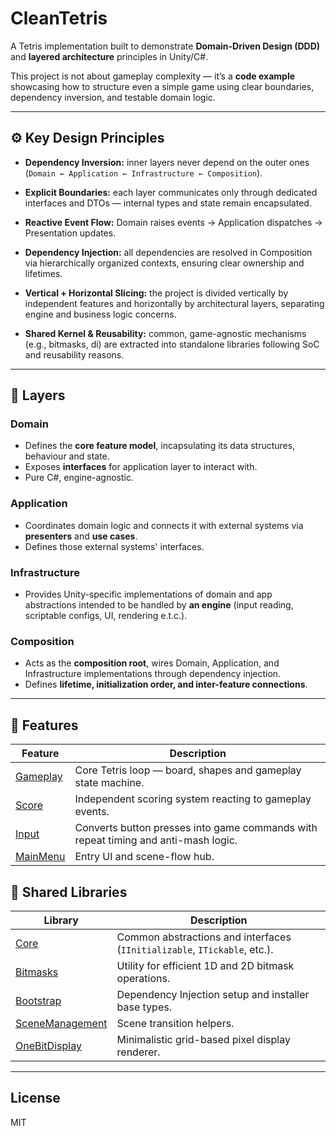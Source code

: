 # CleanTetris

A Tetris implementation built to demonstrate **Domain-Driven Design (DDD)** and **layered architecture** principles in Unity/C#.

This project is not about gameplay complexity — it’s a **code example** showcasing how to structure even a simple game using clear boundaries, dependency inversion, and testable domain logic.

---

## ⚙️ Key Design Principles

- **Dependency Inversion:** inner layers never depend on the outer ones  
  (`Domain ← Application ← Infrastructure ← Composition`).

- **Explicit Boundaries:** each layer communicates only through dedicated interfaces and DTOs — internal types and state remain encapsulated.

- **Reactive Event Flow:** Domain raises events → Application dispatches → Presentation updates.

- **Dependency Injection:** all dependencies are resolved in Composition via hierarchically organized contexts, ensuring clear ownership and lifetimes.

- **Vertical + Horizontal Slicing:** the project is divided vertically by independent features and horizontally by architectural layers, separating engine and business logic concerns.

- **Shared Kernel & Reusability:** common, game-agnostic mechanisms (e.g., bitmasks, di) are extracted into standalone libraries following SoC and reusability reasons.

---

## 🧩 Layers

### Domain
- Defines the **core feature model**, incapsulating its data structures, behaviour and state.
- Exposes **interfaces** for application layer to interact with.
- Pure C#, engine-agnostic.

### Application
- Coordinates domain logic and connects it with external systems via **presenters** and **use cases**.
- Defines those external systems' interfaces.

### Infrastructure
- Provides Unity-specific implementations of domain and app abstractions intended to be handled by **an engine** (input reading, scriptable configs, UI, rendering e.t.c.).

### Composition
- Acts as the **composition root**, wires Domain, Application, and Infrastructure implementations through dependency injection.
- Defines **lifetime, initialization order, and inter-feature connections**.

---

## 🧩 Features

| Feature                                                       | Description |
|---------------------------------------------------------------|--------------|
| [Gameplay](Assets/Tetris/Scripts/Features/Gameplay/README.md) | Core Tetris loop — board, shapes and gameplay state machine. |
| [Score](Assets/Tetris/Scripts/Features/Score/README.md)                             | Independent scoring system reacting to gameplay events. |
| [Input](Assets/Tetris/Scripts/Features/Input/README.md)                             | Converts button presses into game commands with repeat timing and anti-mash logic. |
| [MainMenu](Assets/Tetris/Scripts/Features/MainMenu/README.md)                       | Entry UI and scene-flow hub. |

## 🧰 Shared Libraries

| Library | Description |
|----------|--------------|
| [Core](Assets/Tetris/Scripts/Libs/Core/README.md) | Common abstractions and interfaces (`IInitializable`, `ITickable`, etc.). |
| [Bitmasks](Assets/Tetris/Scripts/Libs/Bitmasks/README.md) | Utility for efficient 1D and 2D bitmask operations. |
| [Bootstrap](Assets/Tetris/Scripts/Libs/Bootstrap/README.md) | Dependency Injection setup and installer base types. |
| [SceneManagement](Assets/Tetris/Scripts/Libs/SceneManagement/README.md) | Scene transition helpers. |
| [OneBitDisplay](Assets/Tetris/Scripts/Libs/OneBitDisplay/README.md) | Minimalistic grid-based pixel display renderer. |

---

## License
MIT
